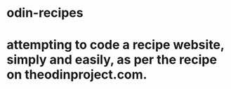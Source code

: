 # odin-recipes

# attempting to code a recipe website, simply and easily, as per the recipe on theodinproject.com.

